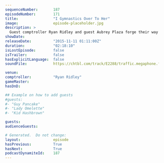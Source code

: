 ```yaml
---
sequenceNumber:       187
episodeNumber:        171
title:                "I Gymnastics Over To Her"
image:                episode-placeholder.jpg
description: >
  Guest comptroller Ryan Ridley and guest Aubrey Plaza forge their way through the pseudo socio-political intestinal tract of Harmontown! Watch the video at harmontown.com/live
showDate:             
releaseDate:          "2015-11-11 01:11:00Z"
duration:             "02:18:10"
isLostEpisode:        false
isTrailer:            false
hasExplicitLanguage:  false
soundFile:            https://chtbl.com/track/E2288/traffic.megaphone.fm/STA6281409763.mp3?updated=1561144376

venue:                
comptroller:          "Ryan Ridley"
gameMaster:           
hasDnD:               

## Example on how to add guests
#guests:
#- "Guy Pancake"
#- "Lady Omelette"
#- "Kid Hashbrown"

guests:
audienceGuests:

# Generated.  Do not change:
layout:               episode
hasPrevious:          True
hasNext:              True
podcastDynamiteId:    187
---
```

